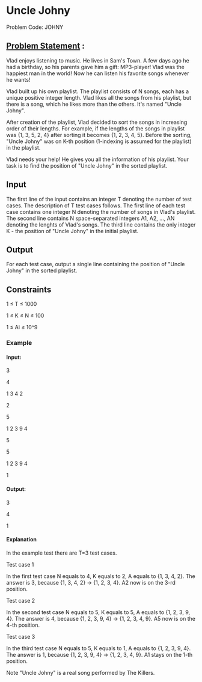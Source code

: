 # Uncle Johny 
Problem Code: JOHNY
## [Problem Statement](https://www.codechef.com/problems/JOHNY) :
Vlad enjoys listening to music. He lives in Sam's Town. A few days ago he had a birthday, so his parents gave him a gift: MP3-player! Vlad was the happiest man in the world! Now he can listen his favorite songs whenever he wants!

Vlad built up his own playlist. The playlist consists of N songs, each has a unique positive integer length. Vlad likes all the songs from his playlist, but there is a song, which he likes more than the others. It's named "Uncle Johny".

After creation of the playlist, Vlad decided to sort the songs in increasing order of their lengths. For example, if the lengths of the songs in playlist was {1, 3, 5, 2, 4} after sorting it becomes {1, 2, 3, 4, 5}. Before the sorting, "Uncle Johny" was on K-th position (1-indexing is assumed for the playlist) in the playlist.

Vlad needs your help! He gives you all the information of his playlist. Your task is to find the position of "Uncle Johny" in the sorted playlist.

## Input
The first line of the input contains an integer T denoting the number of test cases. The description of T test cases follows.
The first line of each test case contains one integer N denoting the number of songs in Vlad's playlist. The second line contains N space-separated integers A1, A2, ..., AN denoting the lenghts of Vlad's songs. The third line contains the only integer K - the position of "Uncle Johny" in the initial playlist.
 

## Output
For each test case, output a single line containing the position of "Uncle Johny" in the sorted playlist.
 

## Constraints

1 ≤ T ≤ 1000

1 ≤ K ≤ N ≤ 100

1 ≤ Ai ≤ 10^9
 

### Example
#### Input:

3

4

1 3 4 2

2

5

1 2 3 9 4

5

5

1 2 3 9 4 

1


#### Output:

3

4

1

#### Explanation

In the example test there are T=3 test cases.

Test case 1

In the first test case N equals to 4, K equals to 2, A equals to {1, 3, 4, 2}. The answer is 3, because {1, 3, 4, 2} -> {1, 2, 3, 4}. A2 now is on the 3-rd position.

Test case 2

In the second test case N equals to 5, K equals to 5, A equals to {1, 2, 3, 9, 4}. The answer is 4, because {1, 2, 3, 9, 4} -> {1, 2, 3, 4, 9}. A5 now is on the 4-th position.

Test case 3

In the third test case N equals to 5, K equals to 1, A equals to {1, 2, 3, 9, 4}. The answer is 1, because {1, 2, 3, 9, 4} -> {1, 2, 3, 4, 9}. A1 stays on the 1-th position.

Note
"Uncle Johny" is a real song performed by The Killers.